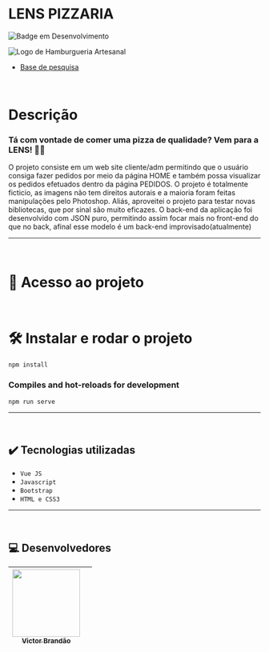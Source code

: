 

# LENS PIZZARIA

![Badge em Desenvolvimento](http://img.shields.io/static/v1?label=STATUS&message=EM%20DESENVOLVIMENTO&color=brown&style=for-the-badge)

![Logo de Hamburgueria Artesanal](https://user-images.githubusercontent.com/105603692/210268808-248733a8-581e-45b3-8d84-085c24c7cede.png)

* [Base de pesquisa](https://github.com/Vbrand01/lens-pizzaria/edit/main/README.md)

<br>

<h1>Descrição</h1>
<h3>Tá com vontade de comer uma pizza de qualidade? Vem para a LENS! 🍕😊</h3>
<p>O projeto consiste em um web site cliente/adm permitindo que o usuário consiga fazer pedidos por meio da página HOME e também possa visualizar os pedidos efetuados dentro da página PEDIDOS. O projeto é totalmente ficticio, as imagens não tem direitos autorais e a maioria foram feitas manipulações pelo Photoshop. Aliás, aproveitei o projeto para testar novas bibliotecas, que por sinal são muito eficazes. O back-end da aplicação foi desenvolvido com JSON puro, permitindo assim focar mais no front-end do que no back, afinal esse modelo é um back-end improvisado(atualmente)</p>


<hr>
<br>

# 📁 Acesso ao projeto

<br>

# 🛠️ Instalar e rodar o projeto

```
npm install
```

### Compiles and hot-reloads for development
```
npm run serve
```

<hr>
<br>

## ✔️ Tecnologias utilizadas

- ``Vue JS``
- ``Javascript``
- ``Bootstrap``
- ``HTML e CSS3``


<hr>
<br>

## 💻 Desenvolvedores

| [<img src="https://avatars.githubusercontent.com/u/105603692?v=4" width=135><br><sub>Victor Brandão</sub>](https://github.com/Vbrand01) | |
| :---: | :---: 

